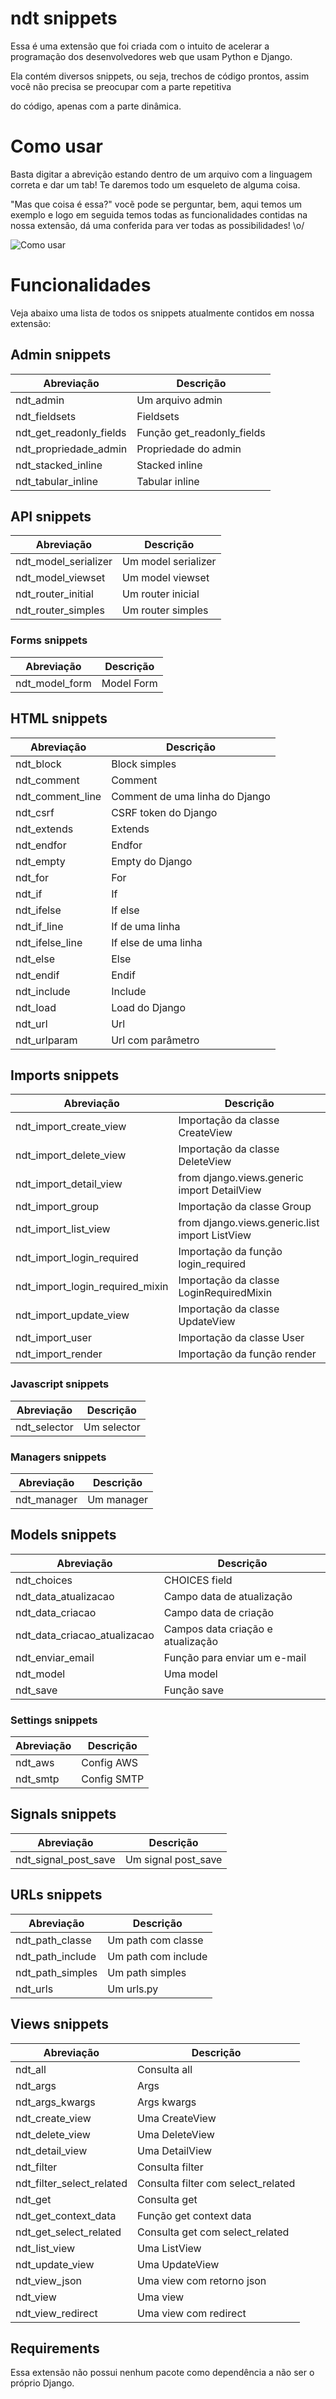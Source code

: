 # ndt snippets

Essa é uma extensão que foi criada com o intuito de acelerar a programação dos desenvolvedores web que usam Python e Django.

Ela contém diversos snippets, ou seja, trechos de código prontos, assim você não precisa se preocupar com a parte repetitiva

do código, apenas com a parte dinâmica.

# Como usar

Basta digitar a abrevição estando dentro de um arquivo com a linguagem correta e dar
um tab! Te daremos todo um esqueleto de alguma coisa.

"Mas que coisa é essa?" vocẽ pode se perguntar, bem, aqui temos um exemplo e logo
em seguida temos todas as funcionalidades contidas na nossa extensão, dá uma conferida para ver todas as possibilidades! \o/

<img src="https://github.com/TimeNovaData/ndt_snippets/raw/master/static/videos/como_usar.gif" alt="Como usar">

# Funcionalidades

Veja abaixo uma lista de todos os snippets atualmente contidos em nossa extensão:

## Admin snippets

| Abreviação              | Descrição                  |
| ----------------------- | -------------------------- |
| ndt_admin               | Um arquivo admin           |
| ndt_fieldsets           | Fieldsets                  |
| ndt_get_readonly_fields | Função get_readonly_fields |
| ndt_propriedade_admin   | Propriedade do admin       |
| ndt_stacked_inline      | Stacked inline             |
| ndt_tabular_inline      | Tabular inline             |

## API snippets

| Abreviação           | Descrição           |
| -------------------- | ------------------- |
| ndt_model_serializer | Um model serializer |
| ndt_model_viewset    | Um model viewset    |
| ndt_router_initial   | Um router inicial   |
| ndt_router_simples   | Um router simples   |

### Forms snippets

| Abreviação     | Descrição  |
| -------------- | ---------- |
| ndt_model_form | Model Form |

## HTML snippets

| Abreviação       | Descrição                      |
| ---------------- | ------------------------------ |
| ndt_block        | Block simples                  |
| ndt_comment      | Comment                        |
| ndt_comment_line | Comment de uma linha do Django |
| ndt_csrf         | CSRF token do Django           |
| ndt_extends      | Extends                        |
| ndt_endfor       | Endfor                         |
| ndt_empty        | Empty do Django                |
| ndt_for          | For                            |
| ndt_if           | If                             |
| ndt_ifelse       | If else                        |
| ndt_if_line      | If de uma linha                |
| ndt_ifelse_line  | If else de uma linha           |
| ndt_else         | Else                           |
| ndt_endif        | Endif                          |
| ndt_include      | Include                        |
| ndt_load         | Load do Django                 |
| ndt_url          | Url                            |
| ndt_urlparam     | Url com parâmetro              |

## Imports snippets

| Abreviação                      | Descrição                                      |
| ------------------------------- | ---------------------------------------------- |
| ndt_import_create_view          | Importação da classe CreateView                |
| ndt_import_delete_view          | Importação da classe DeleteView                |
| ndt_import_detail_view          | from django.views.generic import DetailView    |
| ndt_import_group                | Importação da classe Group                     |
| ndt_import_list_view            | from django.views.generic.list import ListView |
| ndt_import_login_required       | Importação da função login_required            |
| ndt_import_login_required_mixin | Importação da classe LoginRequiredMixin        |
| ndt_import_update_view          | Importação da classe UpdateView                |
| ndt_import_user                 | Importação da classe User                      |
| ndt_import_render               | Importação da função render                    |

### Javascript snippets

| Abreviação   | Descrição   |
| ------------ | ----------- |
| ndt_selector | Um selector |

### Managers snippets

| Abreviação  | Descrição  |
| ----------- | ---------- |
| ndt_manager | Um manager |

## Models snippets

| Abreviação                   | Descrição                         |
| ---------------------------- | --------------------------------- |
| ndt_choices                  | CHOICES field                     |
| ndt_data_atualizacao         | Campo data de atualização         |
| ndt_data_criacao             | Campo data de criação             |
| ndt_data_criacao_atualizacao | Campos data criação e atualização |
| ndt_enviar_email             | Função para enviar um e-mail      |
| ndt_model                    | Uma model                         |
| ndt_save                     | Função save                       |

### Settings snippets

| Abreviação | Descrição   |
| ---------- | ----------- |
| ndt_aws    | Config AWS  |
| ndt_smtp   | Config SMTP |

## Signals snippets

| Abreviação           | Descrição           |
| -------------------- | ------------------- |
| ndt_signal_post_save | Um signal post_save |

## URLs snippets

| Abreviação       | Descrição           |
| ---------------- | ------------------- |
| ndt_path_classe  | Um path com classe  |
| ndt_path_include | Um path com include |
| ndt_path_simples | Um path simples     |
| ndt_urls         | Um urls.py          |

## Views snippets

| Abreviação                | Descrição                          |
| ------------------------- | ---------------------------------- |
| ndt_all                   | Consulta all                       |
| ndt_args                  | Args                               |
| ndt_args_kwargs           | Args kwargs                        |
| ndt_create_view           | Uma CreateView                     |
| ndt_delete_view           | Uma DeleteView                     |
| ndt_detail_view           | Uma DetailView                     |
| ndt_filter                | Consulta filter                    |
| ndt_filter_select_related | Consulta filter com select_related |
| ndt_get                   | Consulta get                       |
| ndt_get_context_data      | Função get context data            |
| ndt_get_select_related    | Consulta get com select_related    |
| ndt_list_view             | Uma ListView                       |
| ndt_update_view           | Uma UpdateView                     |
| ndt_view_json             | Uma view com retorno json          |
| ndt_view                  | Uma view                           |
| ndt_view_redirect         | Uma view com redirect              |

## Requirements

Essa extensão não possui nenhum pacote como dependência a não ser o próprio Django.

<!-- ## Release Notes

Users appreciate release notes as you update your extension. -->

<!-- ### 1.0.0

Initial release of ... -->
